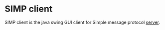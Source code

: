 # SIMP client

SIMP client is the java swing GUI client for Simple message protocol [server](https://github.com/karlovskiy/simp-server).
